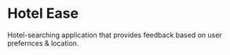 # Hotel Ease

Hotel-searching application that provides feedback based on user prefernces & location.
